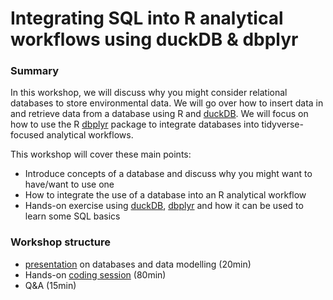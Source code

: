 # Integrating SQL into R analytical workflows using duckDB & dbplyr 


### Summary

In this workshop, we will discuss why you might consider relational databases to store environmental data. We will go over how to insert data in and retrieve data from a database using R and [duckDB](https://duckdb.org/). We will focus on how to use the R [dbplyr](https://dbplyr.tidyverse.org/) package to integrate databases into tidyverse-focused analytical workflows.

This workshop will cover these main points:  

- Introduce concepts of a database and discuss why you might want to have/want to use one
- How to integrate the use of a database into an R analytical workflow
- Hands-on exercise using [duckDB](https://duckdb.org/), [dbplyr](https://dbplyr.tidyverse.org/) and how it can be used to learn some SQL basics


### Workshop structure

- [presentation](https://docs.google.com/presentation/d/e/2PACX-1vT7o0wgBzGhMl0XR0N7bDy4z5FWklfD3p4OkRGCRKcRZRJDTgO7T9b7rDp1amzPAYlrIuTsZ5sSp9BL/pub?start=false&loop=false&delayms=10000) on databases and data modelling (20min)
- Hands-on [coding session](https://ucsb-library-research-data-services.github.io/intro-database-r/hands-on.html) (80min)
- Q&A (15min)
